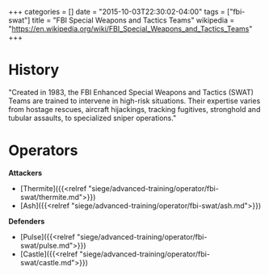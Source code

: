 +++
categories = []
date = "2015-10-03T22:30:02-04:00"
tags = ["fbi-swat"]
title = "FBI Special Weapons and Tactics Teams"
wikipedia = "https://en.wikipedia.org/wiki/FBI_Special_Weapons_and_Tactics_Teams"
+++

# History

"Created in 1983, the FBI Enhanced Special Weapons and Tactics (SWAT) Teams are trained to intervene in high-risk situations. Their expertise varies from hostage rescues, aircraft hijackings, tracking fugitives, stronghold and tubular assaults, to specialized sniper operations."

# Operators

**Attackers**

- [Thermite]({{<relref "siege/advanced-training/operator/fbi-swat/thermite.md">}})
- [Ash]({{<relref "siege/advanced-training/operator/fbi-swat/ash.md">}})

**Defenders**

- [Pulse]({{<relref "siege/advanced-training/operator/fbi-swat/pulse.md">}})
- [Castle]({{<relref "siege/advanced-training/operator/fbi-swat/castle.md">}})
